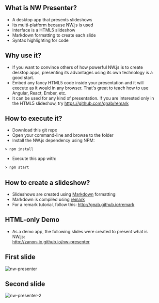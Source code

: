 ## What is NW Presenter?

- A desktop app that presents slideshows
- Its multi-platform because NW.js is used
- Interface is a HTML5 slideshow
- Markdown formatting to create each slide
- Syntax highlighting for code

## Why use it?

- If you want to convince others of how powerful NW.js is to create desktop apps, presenting its advantages using its own technology is a good start.
- Embed any fancy HTML5 code inside your presentation and it will execute as it would in any browser. That's great to teach how to use Angular, React, Ember, etc.
- It can be used for any kind of presentation. If you are interested only in the HTML5 slideshow, try https://github.com/gnab/remark

## How to execute it?

- Download this git repo
- Open your command-line and browse to the folder
- Install the NW.js dependency using NPM:

```xml
> npm install
```

- Execute this app with:  

```xml
> npm start
```

## How to create a slideshow?

- Slideshows are created using [Markdown](http://commonmark.org/) formatting
- Markdown is compiled using [remark](https://github.com/gnab/remark)
- For a remark tutorial, follow this: http://gnab.github.io/remark

## HTML-only Demo

- As a demo app, the following slides were created to present what is NW.js:  
http://zanon-io.github.io/nw-presenter

## First slide

![nw-presenter](https://raw.githubusercontent.com/zanon-io/nw-presenter/master/app/images/nw-presenter.png)

## Second slide

![nw-presenter-2](https://raw.githubusercontent.com/zanon-io/nw-presenter/master/app/images/nw-presenter-2.png)
